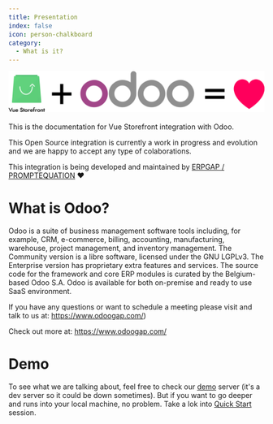 ```yaml
---
title: Presentation
index: false
icon: person-chalkboard
category:
  - What is it?  
---
```


<div align="center">
<img src="../src/.vuepress/public/logo.png" alt="Vue Storefront" />
</div>

<br>
This is the documentation for Vue Storefront integration with Odoo.

This Open Source integration is currently a work in progress and evolution and we are happy to accept any type of colaborations.

This integration is being developed and maintained by [ERPGAP / PROMPTEQUATION](https://www.erpgap.com/) ❤️

# What is Odoo?

Odoo is a suite of business management software tools including, for example, CRM, e-commerce, billing, accounting, manufacturing, warehouse, project management, and inventory management. The Community version is a libre software, licensed under the GNU LGPLv3. The Enterprise version has proprietary extra features and services. The source code for the framework and core ERP modules is curated by the Belgium-based Odoo S.A. Odoo is available for both on-premise and ready to use SaaS environment.

If you have any questions or want to schedule a meeting please visit and talk to us at: https://www.odoogap.com/)

Check out more at: https://www.odoogap.com/

# Demo

To see what we are talking about, feel free to check our [demo](https://vsf.labs.odoogap.com/) server (it's a dev server so it could be down sometimes). But if you want to go deeper and runs into your local machine, no problem. Take a lok into [Quick Start](/introduction/quick-start/testing-local.md) session.

